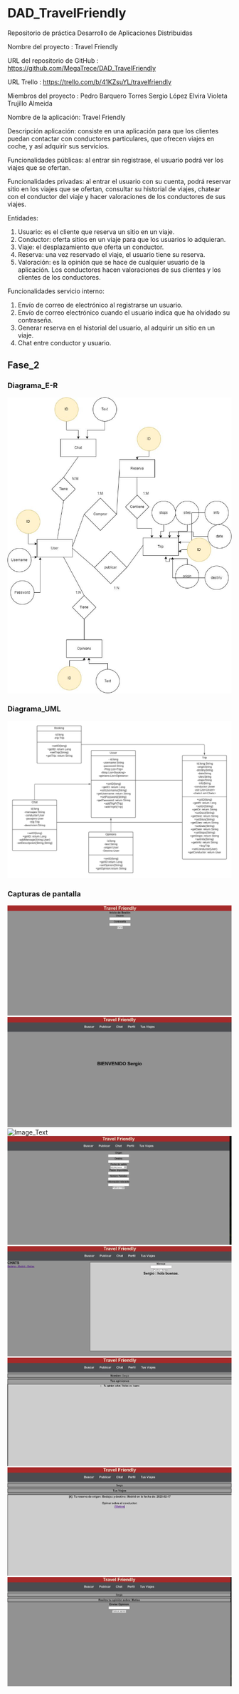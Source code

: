 # DAD_TravelFriendly
Repositorio de práctica Desarrollo de Aplicaciones Distribuidas

Nombre del proyecto : Travel Friendly

URL del repositorio de GitHub :  https://github.com/MegaTrece/DAD_TravelFriendly

URL Trello : https://trello.com/b/41KZsuYL/travelfriendly

Miembros del proyecto : Pedro Barquero Torres
                        Sergio López Elvira
			Violeta Trujillo Almeida

Nombre de la aplicación: Travel Friendly

Descripción aplicación: consiste en una aplicación para que los clientes puedan contactar con conductores particulares, que ofrecen viajes en coche, y así adquirir sus servicios.

Funcionalidades públicas: al entrar sin registrase, el usuario podrá ver los viajes que se ofertan.

Funcionalidades privadas: al entrar el usuario con su cuenta, podrá reservar sitio en los viajes que se ofertan, consultar su historial de viajes, chatear con el conductor del viaje y hacer valoraciones de los conductores de sus viajes.

Entidades:
1. Usuario: es el cliente que reserva un sitio en un viaje.
2. Conductor: oferta sitios en un viaje para que los usuarios lo adquieran.
3. Viaje: el desplazamiento que oferta un conductor.
4. Reserva: una vez reservado el viaje, el usuario tiene su reserva.
5. Valoración: es la opinión que se hace de cualquier usuario de la aplicación. Los conductores hacen valoraciones de sus clientes y los clientes de los conductores.

Funcionalidades servicio interno:
1. Envío de correo de electrónico al registrarse un usuario.
2. Envío de correo electrónico cuando el usuario indica que ha olvidado su contraseña.
3. Generar reserva en el historial del usuario, al adquirir un sitio en un viaje.
4. Chat entre conductor y usuario.

## Fase_2
### Diagrama_E-R
![Image Text](https://github.com/MegaTrece/DAD_TravelFriendly/blob/main/esquemas/e-r.jpg)

### Diagrama_UML
![Image_Text](https://github.com/MegaTrece/DAD_TravelFriendly/blob/main/esquemas/uml.jpeg)

### Capturas de pantalla
![Image_Text](https://github.com/MegaTrece/DAD_TravelFriendly/blob/main/esquemas/login.jpg)
![Image_Text](https://github.com/MegaTrece/DAD_TravelFriendly/blob/main/esquemas/main.jpg)
![Image_Text](https://github.com/MegaTrece/DAD_TravelFriendly/esquemas/buscador.jpg)
![Image_Text](https://github.com/MegaTrece/DAD_TravelFriendly/blob/main/esquemas/publicar.jpg)
![Image_Text](https://github.com/MegaTrece/DAD_TravelFriendly/blob/main/esquemas/chat.jpg)
![Image_Text](https://github.com/MegaTrece/DAD_TravelFriendly/blob/main/esquemas/perfil.jpg)
![Image_Text](https://github.com/MegaTrece/DAD_TravelFriendly/blob/main/esquemas/tusViajes.jpg)
![Image_Text](https://github.com/MegaTrece/DAD_TravelFriendly/blob/main/esquemas/opinar.jpg)
